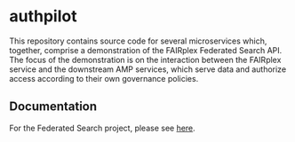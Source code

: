 # authpilot
This repository contains source code for several microservices which, together, comprise a demonstration of the FAIRplex Federated Search API. The focus of the demonstration is on the interaction between the FAIRplex service and the downstream AMP services, which serve data and authorize access according to their own governance policies.

## Documentation
For the Federated Search project, please see [here](federated_search/README.md).
